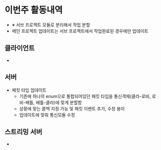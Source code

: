 # 이번주 활동내역
  - ※ 서브 프로젝트 모듈로 분리해서 작업 분할
  - 메인 프로젝트 업데이트는 서브 프로젝트에서 작업완료된 경우에만 업데이트

## 클라이언트
  - 

## 서버
  - 패킷 타입 업데이트
    - 기존에 하나의 enum으로 통합되어있던 패킷 타입을 통신객체(클라-로비, 로비-배틀, 배틀-클라)에 맞게 분할함
    - 상황에 맞는 콜백 지정 가능 및 패킷 이벤트 추가, 수정 용이
    - 업데이트에 맞춰 통신모듈 수정

## 스트리밍 서버
  - 